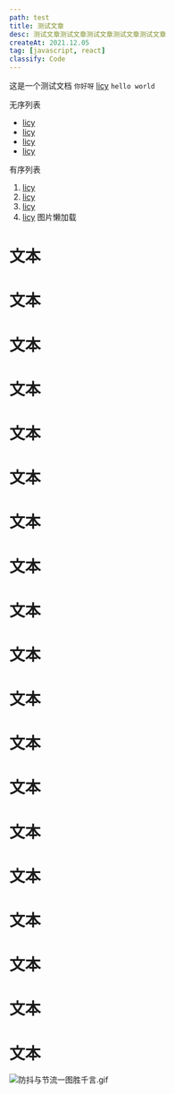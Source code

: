 ```yaml
---
path: test
title: 测试文章
desc: 测试文章测试文章测试文章测试文章测试文章
createAt: 2021.12.05
tag: [javascript, react]
classify: Code
---
```


这是一个测试文档 `你好呀` [licy](https://www.licy.vip) `hello world`

无序列表
* [licy](https://www.licy.vip)
* [licy](https://www.licy.vip)
* [licy](https://www.licy.vip)
* [licy](https://www.licy.vip)

有序列表
1. [licy](https://www.licy.vip)
2. [licy](https://www.licy.vip)
3. [licy](https://www.licy.vip)
4. [licy](https://www.licy.vip)
图片懒加载
# 文本
# 文本
# 文本
# 文本
# 文本
# 文本
# 文本
# 文本
# 文本
# 文本
# 文本
# 文本
# 文本
# 文本
# 文本
# 文本
# 文本
# 文本
# 文本
![防抖与节流一图胜千言.gif](https://i.loli.net/2019/08/16/CyQJKWqi7eOM6Gp.gif)
